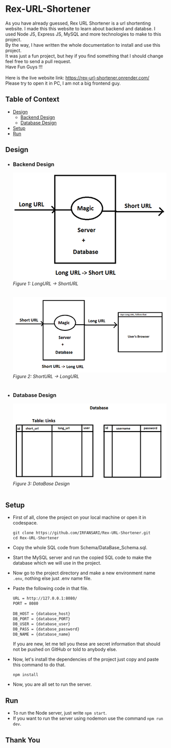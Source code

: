 # Rex-URL-Shortener

As you have already guessed, Rex URL Shortener is a url shortenting website. I made this this website to learn about backend and databse. I used Node JS, Express JS, MySQL and more technologies to make to this project. <br/>
By the way, I have written the whole documentation to install and use this project. <br/>
It was just a fun project, but hey if you find something that I should change feel free to send a pull request. <br/>
Have Fun Guys !!! <br/>
<br/>
Here is the live website link: https://rex-url-shortener.onrender.com/ <br/>
Please try to open it in PC, I am not a big frontend guy.
<br/>

## Table of Context

- [Design](#design)
  - [Backend Design](#backend-design)
  - [Database Design](#database-design)
- [Setup](#setup)
- [Run](#run)

## Design

- ### Backend Design
  ![LongURL -> ShortURL](images/backend-design1.png) <br/>
  _Figure 1: LongURL -> ShortURL_ <br/><br/><br/>
  ![ShortURL -> LongURL](images/backend-design2.png) <br/>
  _Figure 2: ShortURL -> LongURL_ <br/><br/>
- ### Database Design
  ![DataBase](images/backend-design3.png) <br/>
  _Figure 3: DataBase Design_ <br/><br/>

## Setup

- First of all, clone the project on your local machine or open it in codespace.
  ```
  git clone https://github.com/IRFANSARI/Rex-URL-Shortener.git
  cd Rex-URL-Shortener
  ```
- Copy the whole SQL code from Schema/DataBase_Schema.sql.
- Start the MySQL server and run the copied SQL code to make the database which we will use in the project.
- Now go to the project directory and make a new environment name `.env`, nothing else just .env name file.
- Paste the following code in that file.

  ```
  URL = http://127.0.0.1:8080/
  PORT = 8080

  DB_HOST = {database_host}
  DB_PORT = {database_PORT}
  DB_USER = {database_user}
  DB_PASS = {database_password}
  DB_NAME = {database_name}
  ```

  If you are new, let me tell you these are secret information that should not be pushed on GitHub or told to anybody else.

- Now, let's install the dependencies of the project just copy and paste this command to do that.
  ```
  npm install
  ```
- Now, you are all set to run the server.

## Run

- To run the Node server, just write `npm start`.
- If you want to run the server using nodemon use the command `npm run dev`.

## Thank You
